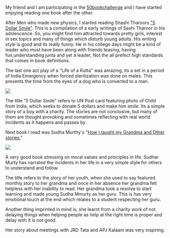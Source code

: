 <html><body><p>My friend and I am participating in the <a href="http://community.livejournal.com/50bookchallenge/profile">50bookchallenge</a> and I have started enjoying reading one book after the other.



After Men who made new physics, I started reading Shashi Tharoors <a href="http://www.shashitharoor.com/books/five-dollar/fivedollarsmile.htm">"5 Dollar Smile"</a>. This is a compilation of a early writings of Sashi Tharoor in his adolescence. So, you might find him attracted towards pretty girls, interest in sex topics and many of things which disturb young adults. His writing style is good and its really funny. He in his college days might be a kind of  leader who must have been along with friends teasing, having fun,understanding junta and yet a leader, Not the all prefect high standards that comes in book definitions. 



The last one act play of a "Life of a Kutta" was amazing, its a set in a period of India Emergency when forced sterilization was done on males. This presents the time from the eyes of a dog who is converted to a man.



<img src="http://www.shashitharoor.com/books/five-dollar/fivedollarsmilecover.gif">



The title "5 Dollar Smile" refers to UN Post card featuring photo of Child from India, which seeks to donate 5 dollars and make him smile. Its a simple story of a boy with a charity. The stories are not conclusive, but many of them are thought provoking and sometimes reflecting with real world incidents as it happens and passes by.



Next book I read was Sudha Murthy's  "<a href="http://www.hinduonnet.com/thehindu/mp/2004/05/20/stories/2004052000240100.htm">How I taught my Grandma and Other stories.</a>"

<img src="http://www.hinduonnet.com/thehindu/mp/2004/05/20/images/2004052000240101.jpg">



A very good book stressing on moral values and principles in life. Sudhar Murty has narrated the incidents in her life in a very simple style for others to understand and follow.



The title refers to the story of her youth, when she used to say featured monthly story to her grandma and once in her absence her grandma felt helpless with her inability to read. Her grandma took a resolve to start learning and made young Sudha Mmurty as her guru. This is has very emotional touch at the end which relates to a student respecting her guru.



Another thing imprinted in mind is, she learnt from a charity work of not delaying things when helping people as help at the right time is proper and delay with it is not good.

Her story about meetings with JRD Tata and APJ Kalaam was very inspiring.</p></body></html>